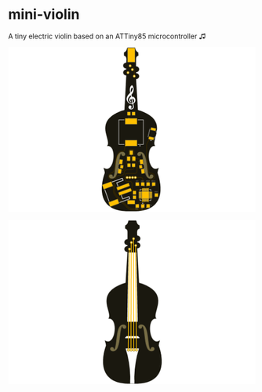 # mini-violin
A tiny electric violin based on an ATTiny85 microcontroller ♫

![PCB top](/images/bottom.png)

![PCB bottom](/images/top.png)
